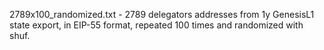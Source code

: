 

2789x100_randomized.txt - 2789 delegators addresses from 1y GenesisL1 state export, in EIP-55 format, repeated 100 times and randomized with shuf.
